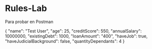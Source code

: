 # Rules-Lab

Para probar en Postman

{
    "name": "Test User",
    "age": 25,
    "creditScore": 550,
    "annualSalary": 10000000,
    "existingDebt": 1000,
    "loanAmount": "400",
    "haveJob": true,
    "haveJudicialBackground": false,
    "quantityDependants": 4
}
